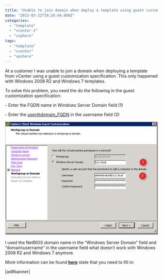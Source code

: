 ```yaml
---
title: "Unable to join domain when deploy a template using guest customization specification"
date: "2012-03-22T10:26:44.000Z"
categories: 
  - "template"
  - "vcenter-2"
  - "vsphere"
tags: 
  - "template"
  - "vcenter"
  - "vpshere"
---
```


At a customer I was unable to join a domain when deploying a template from vCenter using a guest customization specification. This only happened with Windows 2008 R2 and Windows 7 templates.

To solve this problem, you need the do the following in the guest customization specification:

\- Enter the FQDN name in Windows Server Domain field (1)

\- Enter the [user@domain\_FQDN](mailto:user@domain_FQDN) in the username field (2)

[![image](images/image_thumb23.png "image")](https://www.ivobeerens.nl/wp-content/uploads/2012/03/image23.png)

I used the NetBIOS domain name in the “Windows Server Domain” field and “domain\\username” in the username field what doesn’t work with Windows 2008 R2 and Windows 7 anymore.

More information can be found [**here**](http://kb.vmware.com/selfservice/microsites/search.do?language=en_US&cmd=displayKC&externalId=1012314) state that you need to fill in:

\[ad#banner\]

